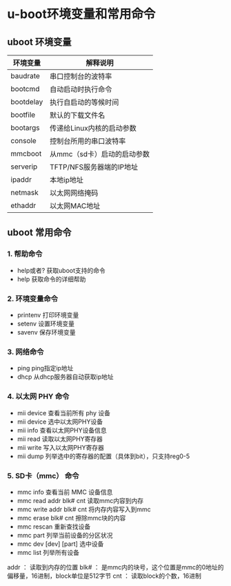 # u-boot环境变量和常用命令

## uboot 环境变量

|环境变量|解释说明|
|-|-|
|baudrate|串口控制台的波特率|
|bootcmd|自动启动时执行命令|
|bootdelay|执行自启动的等候时间|
|bootfile|默认的下载文件名|
|bootargs|传递给Linux内核的启动参数|
|console|控制台所用的串口波特率| 
|mmcboot|从mmc（sd卡）启动的启动参数|
|serverip|TFTP/NFS服务器端的IP地址|
|ipaddr|本地ip地址|
|netmask|以太网网络掩码|
|ethaddr|以太网MAC地址|

## uboot 常用命令

### 1. 帮助命令
- help或者?   获取uboot支持的命令
- help <cmd>  获取命令的详细帮助

### 2. 环境变量命令
- printenv  打印环境变量
- setenv <envname> <value>  设置环境变量
- savenv  保存环境变量

### 3. 网络命令
- ping <ipaddr>   ping指定ip地址
- dhcp    从dhcp服务器自动获取ip地址

### 4. 以太网 PHY 命令
- mii device  查看当前所有 phy 设备
- mii device <devname>  选中以太网PHY设备
- mii info <phyaddr>  查看以太网PHY设备信息
- mii read <phyaddr> <reg>  读取以太网PHY寄存器
- mii write <phyaddr> <reg> <val>  写入以太网PHY寄存器
- mii dump <phyaddr> <reg> 列举选中的寄存器的配置（具体到bit），只支持reg0-5

### 5. SD卡（mmc） 命令
- mmc info      查看当前 MMC 设备信息
- mmc read addr blk# cnt    读取mmc内容到内存
- mmc write addr blk# cnt   将内存内容写入到mmc
- mmc erase blk# cnt        擦除mmc块的内容
- mmc rescan                重新查找设备
- mmc part                  列举当前设备的分区状况
- mmc dev [dev] [part]      选中设备
- mmc list                  列举所有设备

addr ： 读取到内存的位置
blk# ： 是mmc内的块号，这个位置是mmc的0地址的偏移量，16进制，block单位是512字节
cnt ： 读取block的个数，16进制